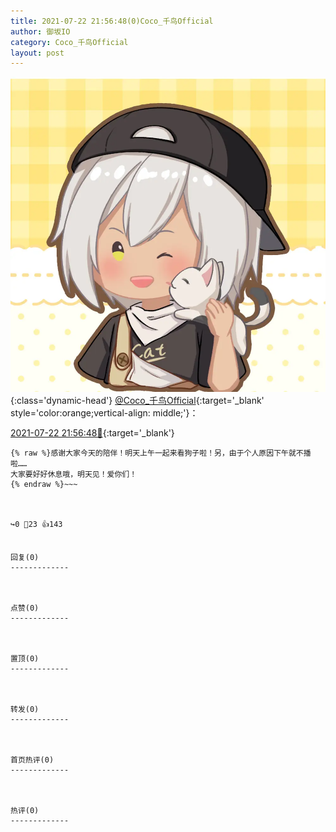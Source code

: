 ```yaml
---
title: 2021-07-22 21:56:48(0)Coco_千鸟Official
author: 御坂IO
category: Coco_千鸟Official
layout: post
---
```


![img](/images/85e485bc0dbd0cde4d15f24d7cffe9704618ad10.jpg){:class='dynamic-head'}
[@Coco_千鸟Official](https://space.bilibili.com/1891728206/dynamic){:target='_blank' style='color:orange;vertical-align: middle;'}：

[2021-07-22 21:56:48🔗](https://t.bilibili.com/550287565202347623){:target='_blank'}

~~~
{% raw %}感谢大家今天的陪伴！明天上午一起来看狗子啦！另，由于个人原因下午就不播啦……
大家要好好休息哦，明天见！爱你们！
{% endraw %}~~~



↪️0 💬23 👍143


回复(0)
-------------



点赞(0)
-------------



置顶(0)
-------------



转发(0)
-------------



首页热评(0)
-------------



热评(0)
-------------



